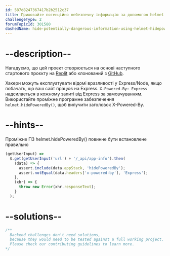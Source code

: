```yaml
---
id: 587d8247367417b2b2512c37
title: Приховайте потенційно небезпечну інформацію за допомогою helmet.hidePoweredBy()
challengeType: 2
forumTopicId: 301580
dashedName: hide-potentially-dangerous-information-using-helmet-hidepoweredby
---
```


# --description--

Нагадуємо, що цей проєкт створюється на основі наступного стартового проєкту на <a href="https://replit.com/github/topcoder-platform/boilerplate-infosec" target="_blank" rel="noopener noreferrer nofollow">Replit</a> або клонований з <a href="https://github.com/topcoder-platform/boilerplate-infosec/" target="_blank" rel="noopener noreferrer nofollow">GitHub</a>.

Хакери можуть експлуатувати відомі вразливості у Express/Node, якщо побачать, що ваш сайт працює на Express. `X-Powered-By: Express` надсилається в кожному запиті від Express за замовчуванням. Використайте проміжне програмне забезпечення `helmet.hidePoweredBy()`, щоб вилучити заголовок X-Powered-By.

# --hints--

Проміжне ПЗ helmet.hidePoweredBy() повинне бути встановлене правильно

```js
(getUserInput) =>
  $.get(getUserInput('url') + '/_api/app-info').then(
    (data) => {
      assert.include(data.appStack, 'hidePoweredBy');
      assert.notEqual(data.headers['x-powered-by'], 'Express');
    },
    (xhr) => {
      throw new Error(xhr.responseText);
    }
  );
```

# --solutions--

```js
/**
  Backend challenges don't need solutions, 
  because they would need to be tested against a full working project. 
  Please check our contributing guidelines to learn more.
*/
```
